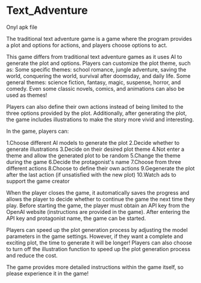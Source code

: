 # Text_Adventure
Onyl apk file

The traditional text adventure game is a game where the program provides a plot and options for actions, and players choose options to act.

This game differs from traditional text adventure games as it uses AI to generate the plot and options. Players can customize the plot theme, such as:
Some specific themes: school romance, jungle adventure, saving the world, conquering the world, survival after doomsday, and daily life.
Some general themes: science fiction, fantasy, magic, suspense, horror, and comedy.
Even some classic novels, comics, and animations can also be used as themes!

Players can also define their own actions instead of being limited to the three options provided by the plot. Additionally, after generating the plot, the game includes illustrations to make the story more vivid and interesting.

In the game, players can:

1.Choose different AI models to generate the plot
2.Decide whether to generate illustrations
3.Decide on their desired plot theme
4.Not enter a theme and allow the generated plot to be random
5.Change the theme during the game
6.Decide the protagonist's name
7.Choose from three different actions
8.Choose to define their own actions
9.Gegenerate the plot after the last action (if unsatisfied with the new plot)
10.Watch ads to support the game creator

When the player closes the game, it automatically saves the progress and allows the player to decide whether to continue the game the next time they play. Before starting the game, the player must obtain an API key from the OpenAI website (instructions are provided in the game). After entering the API key and protagonist name, the game can be started.

Players can speed up the plot generation process by adjusting the model parameters in the game settings. However, if they want a complete and exciting plot, the time to generate it will be longer! Players can also choose to turn off the illustration function to speed up the plot generation process and reduce the cost.

The game provides more detailed instructions within the game itself, so please experience it in the game!

